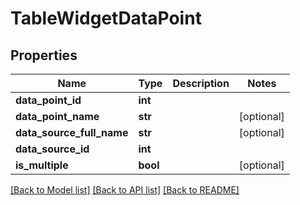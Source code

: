 # TableWidgetDataPoint

## Properties
Name | Type | Description | Notes
------------ | ------------- | ------------- | -------------
**data_point_id** | **int** |  | 
**data_point_name** | **str** |  | [optional] 
**data_source_full_name** | **str** |  | [optional] 
**data_source_id** | **int** |  | 
**is_multiple** | **bool** |  | [optional] 

[[Back to Model list]](../README.md#documentation-for-models) [[Back to API list]](../README.md#documentation-for-api-endpoints) [[Back to README]](../README.md)


